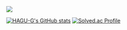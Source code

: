 <img src="https://img.shields.io/badge/-%230E1128?style=plastic&logo=unrealengine&logoSize=auto"> 

[![HAGU-G's GitHub stats](https://github-readme-stats.vercel.app/api?username=HAGU-G&count_private=true&show_icons=true)](https://github.com/anuraghazra/github-readme-stats)
[![Solved.ac Profile](http://mazassumnida.wtf/api/generate_badge?boj=hagu)](https://solved.ac/hagu)
<!--
**HAGU-G/HAGU-G** is a ✨ _special_ ✨ repository because its `README.md` (this file) appears on your GitHub profile.

Here are some ideas to get you started:

- 🔭 I’m currently working on ...
- 🌱 I’m currently learning ...
- 👯 I’m looking to collaborate on ...
- 🤔 I’m looking for help with ...
- 💬 Ask me about ...
- 📫 How to reach me: ...
- 😄 Pronouns: ...
- ⚡ Fun fact: ...
-->
